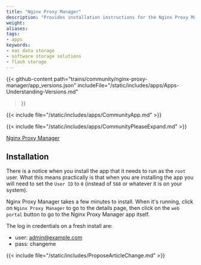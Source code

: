 ```yaml
---
title: "Nginx Proxy Manager"
description: "Provides installation instructions for the Nginx Proxy Manager application in TrueNAS."
weight: 
aliases:
tags:
- apps
keywords:
- nas data storage
- software storage solutions
- flash storage
---
```


{{< github-content 
    path="trains/community/nginx-proxy-manager/app_versions.json"
	includeFile="/static/includes/apps/Apps-Understanding-Versions.md"
>}}

{{< include file="/static/includes/apps/CommunityApp.md" >}}

<!-- Comment out the following line if your suggested changes to this Community app documentation provide a complete installation tutorial. Leave exposed if you are proposing a partial expansion of the content, but further work is needed. -->
{{< include file="/static/includes/apps/CommunityPleaseExpand.md" >}}

<!-- Uncomment the following line if you suspect this Community app documentation is out of date, inaccurate, or needs further improvement -->
<!--{{< include file="/static/includes/apps/CommunityPleaseImprove.md" >}}-->

[Nginx Proxy Manager](https://nginxproxymanager.com) <!-- is a [description of the application] -->

## Installation

There is a notice when you install the app that it needs to run as the `root` user.
What this means practically is that when you are installing the app you will need to set the `User ID` to `0` (instead of `568` or whatever it is on your system).

Nginx Proxy Manager takes a few minutes to install.
When it's running, click on `Nginx Proxy Manager` to go to the details page, then click on the `web portal` button to go to the Nginx Proxy Manager app itself.

The log in credentials on a fresh install are:
* user: admin@example.com
* pass: changeme

{{< include file="/static/includes/ProposeArticleChange.md" >}}

